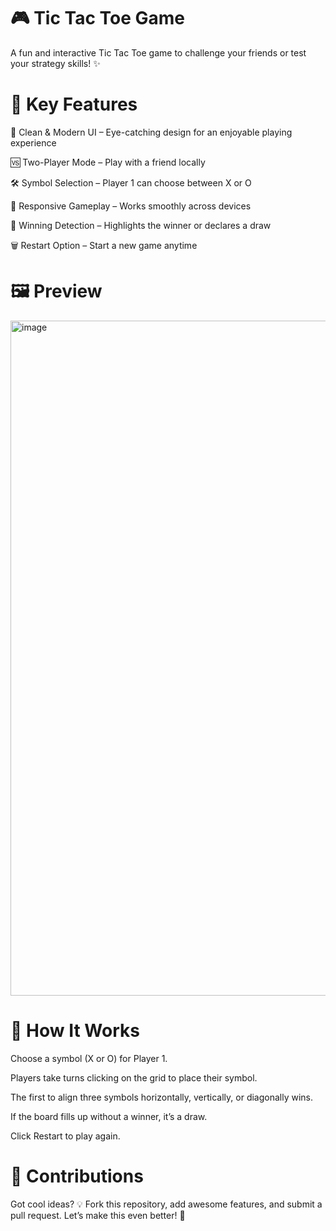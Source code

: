 # 🎮 Tic Tac Toe Game
A fun and interactive Tic Tac Toe game to challenge your friends or test your strategy skills! ✨

# 🎯 Key Features
🎨 Clean & Modern UI – Eye-catching design for an enjoyable playing experience

🆚 Two-Player Mode – Play with a friend locally

🛠 Symbol Selection – Player 1 can choose between X or O

🔄 Responsive Gameplay – Works smoothly across devices

🧠 Winning Detection – Highlights the winner or declares a draw

🗑 Restart Option – Start a new game anytime

# 🖼 Preview
<img width="1920" height="1080" alt="image" src="https://github.com/user-attachments/assets/0ed3016d-70c8-4950-a2c6-4bf7b1300e6a" />

# 🚀 How It Works

Choose a symbol (X or O) for Player 1.

Players take turns clicking on the grid to place their symbol.

The first to align three symbols horizontally, vertically, or diagonally wins.

If the board fills up without a winner, it’s a draw.

Click Restart to play again.

# 🤝 Contributions

Got cool ideas? 💡 Fork this repository, add awesome features, and submit a pull request. Let’s make this even better! 💖
